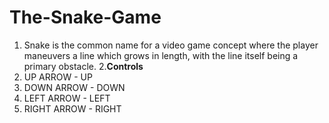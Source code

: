 # **The-Snake-Game**
1. Snake is the common name for a video game concept where the player maneuvers a line which grows in length, with the line itself being a primary obstacle.
2.**Controls**
3. UP ARROW - UP
4. DOWN ARROW - DOWN
5. LEFT ARROW - LEFT 
6. RIGHT ARROW - RIGHT
